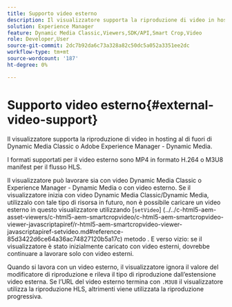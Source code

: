 ```yaml
---
title: Supporto video esterno
description: Il visualizzatore supporta la riproduzione di video in hosting al di fuori di Dynamic Media Classic o Adobe Experience Manager - Dynamic Media.
solution: Experience Manager
feature: Dynamic Media Classic,Viewers,SDK/API,Smart Crop,Video
role: Developer,User
source-git-commit: 2dc7b92da6c73a328a82c50dc5a052a3351ee2dc
workflow-type: tm+mt
source-wordcount: '187'
ht-degree: 0%

---
```


# Supporto video esterno{#external-video-support}

Il visualizzatore supporta la riproduzione di video in hosting al di fuori di Dynamic Media Classic o Adobe Experience Manager - Dynamic Media.

I formati supportati per il video esterno sono MP4 in formato H.264 o M3U8 manifest per il flusso HLS.

Il visualizzatore può lavorare sia con video Dynamic Media Classic o Experience Manager - Dynamic Media o con video esterno. Se il visualizzatore inizia con video Dynamic Media Classic/Dynamic Media, utilizzalo con tale tipo di risorsa in futuro, non è possibile caricare un video esterno in questo visualizzatore utilizzando [`setVideo`]
(../../c-html5-aem-asset-viewers/c-html5-aem-smartcropvideo/c-html5-aem-smartcropvideo-viewer-javascriptapiref/r-html5-aem-smartcropvideo-viewer-javascriptapiref-setvideo.md#reference-85d3422d6ce64a36ac74827120b5a17c) metodo . E verso vizio: se il visualizzatore è stato inizialmente caricato con video esterni, dovrebbe continuare a lavorare solo con video esterni.

Quando si lavora con un video esterno, il visualizzatore ignora il valore del modificatore di riproduzione e rileva il tipo di riproduzione dall’estensione video esterna. Se l’URL del video esterno termina con `.M3U8` il visualizzatore utilizza la riproduzione HLS, altrimenti viene utilizzata la riproduzione progressiva.

